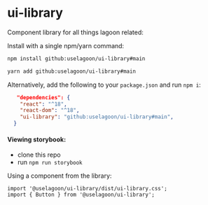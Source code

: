 # ui-library

Component library for all things lagoon related:

Install with a single npm/yarn command:

```bash
npm install github:uselagoon/ui-library#main
```

```bash
yarn add github:uselagoon/ui-library#main
```

Alternatively, add the following to your `package.json` and run `npm i`:

```json
   "dependencies": {
    "react": "^18",
    "react-dom": "^18",
    "ui-library": "github:uselagoon/ui-library#main",
  }

```

#### Viewing storybook:

- clone this repo
- run `npm run storybook`

Using a component from the library:

```tsx
import '@uselagoon/ui-library/dist/ui-library.css';
import { Button } from '@uselagoon/ui-library';
```
